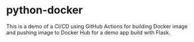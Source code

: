 # python-docker

This is a demo of a CI/CD using GitHub Actions for building Docker image and pushing image to Docker Hub for a demo app build with Flask.

